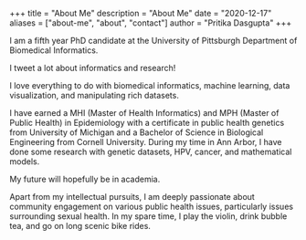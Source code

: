 +++
title = "About Me"
description = "About Me"
date = "2020-12-17"
aliases = ["about-me", "about", "contact"]
author = "Pritika Dasgupta"
+++


I am a fifth year PhD candidate at the University of Pittsburgh Department of Biomedical Informatics.

I tweet a lot about informatics and research! 

I love everything to do with biomedical informatics, machine learning, data visualization, and manipulating rich datasets.

I have earned a MHI (Master of Health Informatics) and MPH (Master of Public Health) in Epidemiology with a certificate in public health genetics from University of Michigan and a Bachelor of Science in Biological Engineering from Cornell University. During my time in Ann Arbor, I have done some research with genetic datasets, HPV, cancer, and mathematical models.

My future will hopefully be in academia.

Apart from my intellectual pursuits, I am deeply passionate about community engagement on various public health issues, particularly issues surrounding sexual health. In my spare time, I play the violin, drink bubble tea, and go on long scenic bike rides.